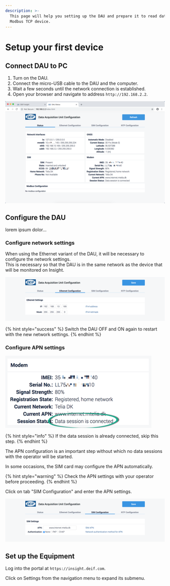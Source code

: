 ```yaml
---
description: >-
  This page will help you setting up the DAU and prepare it to read data from a
  Modbus TCP device.
---
```


# Setup your first device

## Connect DAU to PC

1. Turn on the DAU.
2. Connect the micro-USB cable to the DAU and the computer.
3. Wait a few seconds until the network connection is established.
4. Open your browser and navigate to address `http://192.168.2.2`.

![After connection is established, the result should look similar to this.](../.gitbook/assets/image%20%281%29.png)

## Configure the DAU

lorem ipsum dolor...

### Configure network settings

When using the Ethernet variant of the DAU, it will be necessary to configure the network settings.  
This is necessary so that the DAU is in the same network as the device that will be monitored on Insight.

![](../.gitbook/assets/dau_config_ethernet.png)

{% hint style="success" %}
Switch the DAU OFF and ON again to restart with the new network settings.
{% endhint %}

### Configure APN settings

![](../.gitbook/assets/image%20%283%29.png)

{% hint style="info" %}
If the data session is already connected, skip this step.
{% endhint %}

The APN configuration is an important step without which no data sessions with the operator will be started.

In some occasions, the SIM card may configure the APN automatically.

{% hint style="warning" %}
Check the APN settings with your operator before proceeding.
{% endhint %}

Click on tab "SIM Configuration" and enter the APN settings.

![](../.gitbook/assets/dau_config_provider.png)

## Set up the Equipment

Log into the portal at `https://insight.deif.com`.

Click on Settings from the navigation menu to expand its submenu.

